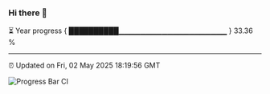 ### Hi there 👋

⏳ Year progress { ██████████▁▁▁▁▁▁▁▁▁▁▁▁▁▁▁▁▁▁▁▁ } 33.36 %

---

⏰ Updated on Fri, 02 May 2025 18:19:56 GMT

![Progress Bar CI](https://github.com/liununu/liununu/workflows/Progress%20Bar%20CI/badge.svg)
